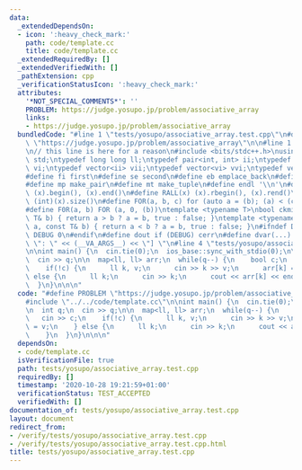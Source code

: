 ```yaml
---
data:
  _extendedDependsOn:
  - icon: ':heavy_check_mark:'
    path: code/template.cc
    title: code/template.cc
  _extendedRequiredBy: []
  _extendedVerifiedWith: []
  _pathExtension: cpp
  _verificationStatusIcon: ':heavy_check_mark:'
  attributes:
    '*NOT_SPECIAL_COMMENTS*': ''
    PROBLEM: https://judge.yosupo.jp/problem/associative_array
    links:
    - https://judge.yosupo.jp/problem/associative_array
  bundledCode: "#line 1 \"tests/yosupo/associative_array.test.cpp\"\n#define PROBLEM\
    \ \"https://judge.yosupo.jp/problem/associative_array\"\n\n#line 1 \"code/template.cc\"\
    \n// this line is here for a reason\n#include <bits/stdc++.h>\nusing namespace\
    \ std;\ntypedef long long ll;\ntypedef pair<int, int> ii;\ntypedef vector<int>\
    \ vi;\ntypedef vector<ii> vii;\ntypedef vector<vi> vvi;\ntypedef vector<vii> vvii;\n\
    #define fi first\n#define se second\n#define eb emplace_back\n#define pb push_back\n\
    #define mp make_pair\n#define mt make_tuple\n#define endl '\\n'\n#define ALL(x)\
    \ (x).begin(), (x).end()\n#define RALL(x) (x).rbegin(), (x).rend()\n#define SZ(x)\
    \ (int)(x).size()\n#define FOR(a, b, c) for (auto a = (b); (a) < (c); ++(a))\n\
    #define F0R(a, b) FOR (a, 0, (b))\ntemplate <typename T>\nbool ckmin(T& a, const\
    \ T& b) { return a > b ? a = b, true : false; }\ntemplate <typename T>\nbool ckmax(T&\
    \ a, const T& b) { return a < b ? a = b, true : false; }\n#ifndef DEBUG\n#define\
    \ DEBUG 0\n#endif\n#define dout if (DEBUG) cerr\n#define dvar(...) \" [\" << #__VA_ARGS__\
    \ \": \" << (__VA_ARGS__) << \"] \"\n#line 4 \"tests/yosupo/associative_array.test.cpp\"\
    \n\nint main() {\n  cin.tie(0);\n  ios_base::sync_with_stdio(0);\n\n  int q;\n\
    \  cin >> q;\n\n  map<ll, ll> arr;\n  while(q--) {\n    bool c;\n    cin >> c;\n\
    \    if(!c) {\n      ll k, v;\n      cin >> k >> v;\n      arr[k] = v;\n    }\
    \ else {\n      ll k;\n      cin >> k;\n      cout << arr[k] << endl;\n    }\n\
    \  }\n}\n\n\n"
  code: "#define PROBLEM \"https://judge.yosupo.jp/problem/associative_array\"\n\n\
    #include \"../../code/template.cc\"\n\nint main() {\n  cin.tie(0);\n  ios_base::sync_with_stdio(0);\n\
    \n  int q;\n  cin >> q;\n\n  map<ll, ll> arr;\n  while(q--) {\n    bool c;\n \
    \   cin >> c;\n    if(!c) {\n      ll k, v;\n      cin >> k >> v;\n      arr[k]\
    \ = v;\n    } else {\n      ll k;\n      cin >> k;\n      cout << arr[k] << endl;\n\
    \    }\n  }\n}\n\n\n"
  dependsOn:
  - code/template.cc
  isVerificationFile: true
  path: tests/yosupo/associative_array.test.cpp
  requiredBy: []
  timestamp: '2020-10-28 19:21:59+01:00'
  verificationStatus: TEST_ACCEPTED
  verifiedWith: []
documentation_of: tests/yosupo/associative_array.test.cpp
layout: document
redirect_from:
- /verify/tests/yosupo/associative_array.test.cpp
- /verify/tests/yosupo/associative_array.test.cpp.html
title: tests/yosupo/associative_array.test.cpp
---
```

